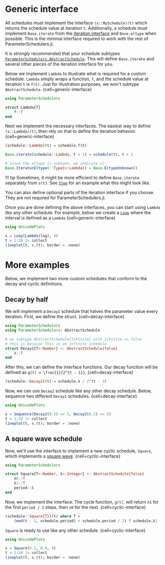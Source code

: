 # Generic interface

All schedules must implement the interface `(s::MySchedule)(t)` which returns the schedule value at iteration `t`. Additionally, a schedule must implement `Base.iterate` from the [iteration interface](https://docs.julialang.org/en/v1/manual/interfaces/#man-interface-iteration) and `Base.eltype` when possible. This is the minimal interface required to work with the rest of ParameterSchedulers.jl.

It is *strongly* recommended that your schedule subtypes [`ParameterSchedulers.AbstractSchedule`](#). This will define `Base.iterate` and several other pieces of the iteration interface for you.

Below we implement `Lambda` to illustrate what is required for a custom schedule. `Lambda` simply wraps a function, `f`, and the schedule value at iteration `t` is `f(t)`. Just for illustration purposes, we won't subtype `AbstractSchedule`.
{cell=generic-interface}
```julia
using ParameterSchedulers

struct Lambda{T}
    f::T
end
```

Next we implement the necessary interfaces. The easiest way to define `(s::Lambda)(t)`, then rely on that to define the iteration behavior.
{cell=generic-interface}
```julia
(schedule::Lambda)(t) = schedule.f(t)

Base.iterate(schedule::Lambda, t = 1) = schedule(t), t + 1

# since the eltype is unknown, we indicate it
Base.IteratorEltype(::Type{<:Lambda}) = Base.EltypeUnknown()
```

!!! tip
    Sometimes, it might be more efficient to define `Base.iterate` separately from `s(t)`. See [`Step`](#) for an example what this might look like.

You can also define optional parts of the iteration interface if you choose. They are not required for ParameterSchedulers.jl.

Once you are done defining the above interfaces, you can start using `Lambda` like any other schedule. For example, below we create a [`Loop`](#) where the interval is defined as a `Lambda`
{cell=generic-interface}
```julia
using UnicodePlots

s = Loop(Lambda(log), 4)
t = 1:10 |> collect
lineplot(t, s.(t); border = :none)
```

# More examples

Below, we implement two more custom schedules that conform to the decay and cyclic definitions.

## Decay by half

We will implement a `Decay2` schedule that halves the parameter value every iteration. First, we define the struct.
{cell=decay-interface}
```julia
using ParameterSchedulers
using ParameterSchedulers: AbstractSchedule

# we subtype AbstractSchedule{IsFinite} with IsFinite == false
# this is because this is an infinite schedule
struct Decay2{T<:Number} <: AbstractSchedule{false}
    λ::T
end
```

After this, we can define the interface functions. Our decay function will be defined as ``g(t) = \frac{1}{2^{t - 1}}``.
{cell=decay-interface}
```julia
(schedule::Decay2)(t) = schedule.λ / 2^(t - 1)
```

Now, we can use `Decay2` schedule like any other decay schedule. Below, sequence two different `Decay2` schedules.
{cell=decay-interface}
```julia
using UnicodePlots

s = Sequence(Decay2(0.5) => 5, Decay2(0.2) => 5)
t = 1:10 |> collect
lineplot(t, s.(t); border = :none)
```

## A square wave schedule

Now, we'll use the interface to implement a new cyclic schedule, `Square`, which implements a [square wave](https://en.wikipedia.org/wiki/Square_wave).
{cell=cyclic-interface}
```julia
using ParameterSchedulers

struct Square{T<:Number, S<:Integer} <: AbstractSchedule{false}
    λ0::T
    λ1::T
    period::S
end
```

Now, we implement the interface. The cycle function, ``g(t)``, will return `λ1` for the first `period / 2` steps, then `λ0` for the next.
{cell=cyclic-interface}
```julia
(schedule::Square{T})(t) where T =
    (mod(t - 1, schedule.period) < schedule.period / 2) ? schedule.λ1 : schedule.λ0
```

`Square` is ready to use like any other schedule.
{cell=cyclic-interface}
```julia
using UnicodePlots

s = Square(0.2, 0.8, 4)
t = 1:20 |> collect
lineplot(t, s.(t); border = :none)
```